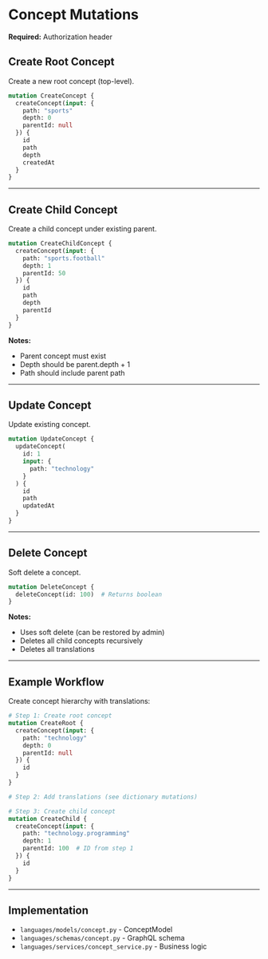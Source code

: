 # Concept Mutations

**Required:** Authorization header

## Create Root Concept

Create a new root concept (top-level).

```graphql
mutation CreateConcept {
  createConcept(input: {
    path: "sports"
    depth: 0
    parentId: null
  }) {
    id
    path
    depth
    createdAt
  }
}
```

---

## Create Child Concept

Create a child concept under existing parent.

```graphql
mutation CreateChildConcept {
  createConcept(input: {
    path: "sports.football"
    depth: 1
    parentId: 50
  }) {
    id
    path
    depth
    parentId
  }
}
```

**Notes:**
- Parent concept must exist
- Depth should be parent.depth + 1
- Path should include parent path

---

## Update Concept

Update existing concept.

```graphql
mutation UpdateConcept {
  updateConcept(
    id: 1
    input: {
      path: "technology"
    }
  ) {
    id
    path
    updatedAt
  }
}
```

---

## Delete Concept

Soft delete a concept.

```graphql
mutation DeleteConcept {
  deleteConcept(id: 100)  # Returns boolean
}
```

**Notes:**
- Uses soft delete (can be restored by admin)
- Deletes all child concepts recursively
- Deletes all translations

---

## Example Workflow

Create concept hierarchy with translations:

```graphql
# Step 1: Create root concept
mutation CreateRoot {
  createConcept(input: {
    path: "technology"
    depth: 0
    parentId: null
  }) {
    id
  }
}

# Step 2: Add translations (see dictionary mutations)

# Step 3: Create child concept
mutation CreateChild {
  createConcept(input: {
    path: "technology.programming"
    depth: 1
    parentId: 100  # ID from step 1
  }) {
    id
  }
}
```

---

## Implementation

- `languages/models/concept.py` - ConceptModel
- `languages/schemas/concept.py` - GraphQL schema
- `languages/services/concept_service.py` - Business logic
